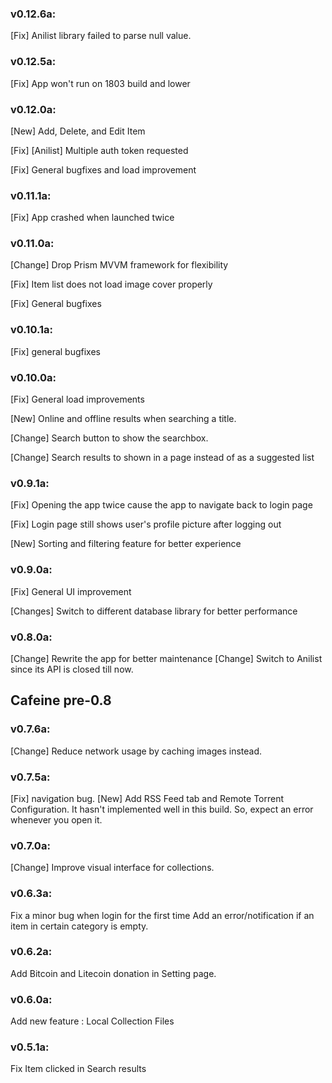 ### v0.12.6a:
[Fix] Anilist library failed to parse null value.

### v0.12.5a:
[Fix] App won't run on 1803 build and lower

### v0.12.0a:
[New] Add, Delete, and Edit Item

[Fix] [Anilist] Multiple auth token requested

[Fix] General bugfixes and load improvement

### v0.11.1a:
[Fix] App crashed when launched twice 

### v0.11.0a:
[Change] Drop Prism MVVM framework for flexibility

[Fix] Item list does not load image cover properly 

[Fix] General bugfixes

### v0.10.1a:
[Fix] general bugfixes

### v0.10.0a:

[Fix] General load improvements

[New] Online and offline results when searching a title.

[Change] Search button to show the searchbox.

[Change] Search results to shown in a page instead of as a suggested list

### v0.9.1a:

[Fix] Opening the app twice cause the app to navigate back to login page

[Fix] Login page still shows user's profile picture after logging out

[New] Sorting and filtering feature for better experience

### v0.9.0a:

[Fix] General UI improvement

[Changes] Switch to different database library for better performance

### v0.8.0a:

[Change] Rewrite the app for better maintenance
[Change] Switch to Anilist since its API is closed till now. 

## Cafeine pre-0.8
### v0.7.6a:

[Change] Reduce network usage by caching images instead.

### v0.7.5a:
[Fix] navigation bug.
[New] Add RSS Feed tab and Remote Torrent Configuration. It hasn't implemented well in this build. So, expect an error whenever you open it.
 
### v0.7.0a:
[Change] Improve visual interface for collections.

### v0.6.3a:
Fix a minor bug when login for the first time
Add an error/notification if an item in certain category is empty.

### v0.6.2a:
Add Bitcoin and Litecoin donation in Setting page.

### v0.6.0a:
Add new feature : Local Collection Files

### v0.5.1a:
Fix Item clicked in Search results
